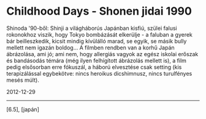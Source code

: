 # Childhood Days - Shonen jidai 1990

Shinoda '90-ből: Shinji a világháborús Japánban kisfiú, szülei falusi rokonokhoz viszik, hogy Tokyo bombázását elkerülje - a faluban a gyerek bár beilleszkedik, kicsit mindig kívülálló marad, se egyik, se másik bully mellett nem igazán boldog... A filmben rendben van a korhű Japán ábrázolása, ami jó; ami nem, hogy allergiás vagyok az egész iskolai erőszak és bandásodás témára (még ilyen felhígított ábrázolás mellett is), a film pedig elsősorban erre fókuszál, a háború elvesztése csak setting (kis terapizálással egybekötve: nincs heroikus dicshimnusz, nincs turulfényes mesés múlt).

2012-12-29 

----

[6.5], [japán]